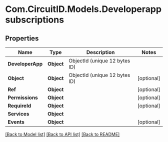 
# Com.CircuitID.Models.Developerappsubscriptions

## Properties

Name | Type | Description | Notes
------------ | ------------- | ------------- | -------------
**DeveloperApp** | **Object** | ObjectId (unique 12 bytes ID) | 
**Object** | **Object** | ObjectId (unique 12 bytes ID) | [optional] 
**Ref** | **Object** |  | [optional] 
**Permissions** | **Object** |  | [optional] 
**RequireId** | **Object** |  | [optional] 
**Services** | **Object** |  | 
**Events** | **Object** |  | [optional] 

[[Back to Model list]](../README.md#documentation-for-models)
[[Back to API list]](../README.md#documentation-for-api-endpoints)
[[Back to README]](../README.md)


